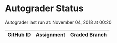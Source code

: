 # Autograder Status
Autograder last run at: November 04, 2018 at 00:20

| GitHub ID | Assignment | Graded Branch |
|-----------|------------|---------------|
